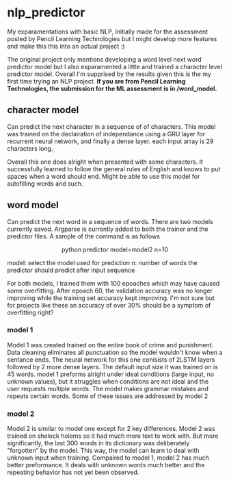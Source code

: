 # nlp_predictor

My exparamentations with basic NLP, Initially made for the assessment posted by Pencil Learning Technologies but I 
might develop more features and make this this into an actual project :) 

The original project only mentions developing a word level next word predictor model but I also exparamented a 
little and trained a character level predictor model. Overall I'm supprised by the results given this is the my first
time trying an NLP project. **If you are from Pencil Learning Technologies, the submission for the ML assessment is in
/word_model.**

## character model
Can predict the next character in a sequence of of characters. This model was trained on the declairation of independance
using a GRU layer for recurrent neural network, and finally a dense layer. each input array is
29 characters long.

Overall this one does alright when presented with some characters. It successfully learned to follow the general rules of
English and knows to put spaces when a word should end. Might be able to use this model for autofilling words and such.

## word model
Can predict the next word in a sequence of words. There are two models currently saved. Argparse is currently added to both
the trainer and the predictor files. A sample of the command is as follows
<p align="center">
python predictor model=model2 n=10
</p>
model: select the model used for prediction
n: number of words the predictor should predict after input sequence

For both models, I trained them with 100 epoaches which may have caused some overfitting. After epoach 60, the validation
accuracy was no longer improving while the training set accuracy kept improving. I'm not sure but for projects like these
an accuracy of over 30% should be a symptom of overfitting right?

### model 1
Model 1 was created trained on the entire book of crime and punishment. Data cleaning eliminates all punctuation so the 
model wouldn't know when a sentance ends. The neural network for this one conisists of 2LSTM layers followed by 2 more dense
layers. The default input size it was trained on is 45 words. model 1 preforms alright under ideal conditions (large input, no 
unknown values), but it struggles when conditions are not ideal and the user requests multiple words. The model makes grammar 
mistakes and repeats certain words. Some of these issues are addressed by model 2

### model 2
Model 2 is similar to model one except for 2 key differences. Model 2 was trained on shelock holems so it had much more text to
work with. But more significantly, the last 300 words in its dictionary was deliberately "forgotten" by the model. This way, the
model can learn to deal with unknown input when training. Compaired to model 1, model 2 has much better preformance. It deals with 
unknown words much better and the repeating behavior has not yet been observed.
